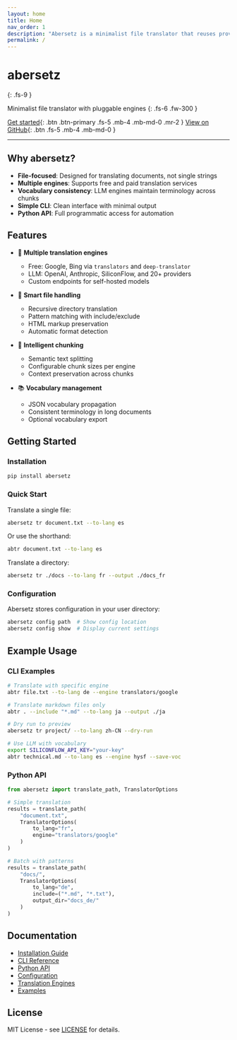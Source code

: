 ```yaml
---
layout: home
title: Home
nav_order: 1
description: "Abersetz is a minimalist file translator that reuses proven machine translation engines"
permalink: /
---
```


# abersetz
{: .fs-9 }

Minimalist file translator with pluggable engines
{: .fs-6 .fw-300 }

[Get started](#getting-started){: .btn .btn-primary .fs-5 .mb-4 .mb-md-0 .mr-2 }
[View on GitHub](https://github.com/twardoch/abersetz){: .btn .fs-5 .mb-4 .mb-md-0 }

---

## Why abersetz?

- **File-focused**: Designed for translating documents, not single strings
- **Multiple engines**: Supports free and paid translation services
- **Vocabulary consistency**: LLM engines maintain terminology across chunks
- **Simple CLI**: Clean interface with minimal output
- **Python API**: Full programmatic access for automation

## Features

- 🔄 **Multiple translation engines**
  - Free: Google, Bing via `translators` and `deep-translator`
  - LLM: OpenAI, Anthropic, SiliconFlow, and 20+ providers
  - Custom endpoints for self-hosted models

- 📁 **Smart file handling**
  - Recursive directory translation
  - Pattern matching with include/exclude
  - HTML markup preservation
  - Automatic format detection

- 🧩 **Intelligent chunking**
  - Semantic text splitting
  - Configurable chunk sizes per engine
  - Context preservation across chunks

- 📚 **Vocabulary management**
  - JSON vocabulary propagation
  - Consistent terminology in long documents
  - Optional vocabulary export

## Getting Started

### Installation

```bash
pip install abersetz
```

### Quick Start

Translate a single file:
```bash
abersetz tr document.txt --to-lang es
```

Or use the shorthand:
```bash
abtr document.txt --to-lang es
```

Translate a directory:
```bash
abersetz tr ./docs --to-lang fr --output ./docs_fr
```

### Configuration

Abersetz stores configuration in your user directory:

```bash
abersetz config path  # Show config location
abersetz config show  # Display current settings
```

## Example Usage

### CLI Examples

```bash
# Translate with specific engine
abtr file.txt --to-lang de --engine translators/google

# Translate markdown files only
abtr . --include "*.md" --to-lang ja --output ./ja

# Dry run to preview
abersetz tr project/ --to-lang zh-CN --dry-run

# Use LLM with vocabulary
export SILICONFLOW_API_KEY="your-key"
abtr technical.md --to-lang es --engine hysf --save-voc
```

### Python API

```python
from abersetz import translate_path, TranslatorOptions

# Simple translation
results = translate_path(
    "document.txt",
    TranslatorOptions(
        to_lang="fr",
        engine="translators/google"
    )
)

# Batch with patterns
results = translate_path(
    "docs/",
    TranslatorOptions(
        to_lang="de",
        include=("*.md", "*.txt"),
        output_dir="docs_de/"
    )
)
```

## Documentation

- [Installation Guide](installation/)
- [CLI Reference](cli/)
- [Python API](api/)
- [Configuration](configuration/)
- [Translation Engines](engines/)
- [Examples](examples/)

## License

MIT License - see [LICENSE](https://github.com/twardoch/abersetz/blob/main/LICENSE) for details.